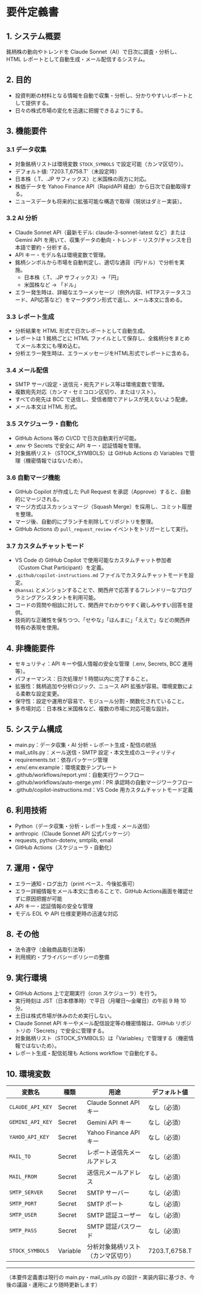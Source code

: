 # 要件定義書

## 1. システム概要

銘柄株の動向やトレンドを Claude Sonnet（AI）で日次に調査・分析し、HTML レポートとして自動生成・メール配信するシステム。

## 2. 目的

- 投資判断の材料となる情報を自動で収集・分析し、分かりやすいレポートとして提供する。
- 日々の株式市場の変化を迅速に把握できるようにする。

## 3. 機能要件

### 3.1 データ収集

- 対象銘柄リストは環境変数 `STOCK_SYMBOLS` で設定可能（カンマ区切り）。
- デフォルト値: '7203.T,6758.T'（未設定時）
- 日本株（.T、.JP サフィックス）と米国株の両方に対応。
- 株価データを Yahoo Finance API（RapidAPI 経由）から日次で自動取得する。
- ニュースデータも将来的に拡張可能な構造で取得（現状はダミー実装）。

### 3.2 AI 分析

- Claude Sonnet API（最新モデル: claude-3-sonnet-latest など）または Gemini API を用いて、収集データの動向・トレンド・リスク/チャンスを日本語で要約・分析する。
- API キー・モデル名は環境変数で管理。
- 銘柄シンボルから市場を自動判定し、適切な通貨（円/ドル）で分析を実施。
  - 日本株（.T、.JP サフィックス）→「円」
  - 米国株など → 「ドル」
- エラー発生時は、詳細なエラーメッセージ（例外内容、HTTPステータスコード、API応答など）をマークダウン形式で返し、メール本文に含める。

### 3.3 レポート生成

- 分析結果を HTML 形式で日次レポートとして自動生成。
- レポートは 1 銘柄ごとに HTML ファイルとして保存し、全銘柄分をまとめてメール本文にも埋め込む。
- 分析エラー発生時は、エラーメッセージをHTML形式でレポートに含める。

### 3.4 メール配信

- SMTP サーバ設定・送信元・宛先アドレス等は環境変数で管理。
- 複数宛先対応（カンマ・セミコロン区切り、またはリスト）。
- すべての宛先は BCC で送信し、受信者間でアドレスが見えないよう配慮。
- メール本文は HTML 形式。

### 3.5 スケジューラ・自動化

- GitHub Actions 等の CI/CD で日次自動実行が可能。
- .env や Secrets で安全に API キー・認証情報を管理。
- 対象銘柄リスト（STOCK_SYMBOLS）は GitHub Actions の Variables で管理（機密情報ではないため）。

### 3.6 自動マージ機能

- GitHub Copilot が作成した Pull Request を承認（Approve）すると、自動的にマージされる。
- マージ方式はスカッシュマージ（Squash Merge）を採用し、コミット履歴を整理。
- マージ後、自動的にブランチを削除してリポジトリを整理。
- GitHub Actions の `pull_request_review` イベントをトリガーとして実行。

### 3.7 カスタムチャットモード

- VS Code の GitHub Copilot で使用可能なカスタムチャット参加者（Custom Chat Participant）を定義。
- `.github/copilot-instructions.md` ファイルでカスタムチャットモードを設定。
- `@kansai` とメンションすることで、関西弁で応答するフレンドリーなプログラミングアシスタントを利用可能。
- コードの質問や相談に対して、関西弁でわかりやすく親しみやすい回答を提供。
- 技術的な正確性を保ちつつ、「せやな」「ほんまに」「ええで」などの関西弁特有の表現を使用。

## 4. 非機能要件

- セキュリティ：API キーや個人情報の安全な管理（.env, Secrets, BCC 運用等）。
- パフォーマンス：日次処理が 1 時間以内に完了すること。
- 拡張性：銘柄追加や分析ロジック、ニュース API 拡張が容易。環境変数による柔軟な設定変更。
- 保守性：設定や運用が容易で、モジュール分割・関数化されていること。
- 多市場対応：日本株と米国株など、複数の市場に対応可能な設計。

## 5. システム構成

- main.py：データ収集・AI 分析・レポート生成・配信の統括
- mail_utils.py：メール送信・SMTP 設定・本文生成のユーティリティ
- requirements.txt：依存パッケージ管理
- .env/.env.example：環境変数テンプレート
- .github/workflows/report.yml：自動実行ワークフロー
- .github/workflows/auto-merge.yml：PR 承認時の自動マージワークフロー
- .github/copilot-instructions.md：VS Code 用カスタムチャットモード定義

## 6. 利用技術

- Python（データ収集・分析・レポート生成・メール送信）
- anthropic（Claude Sonnet API 公式パッケージ）
- requests, python-dotenv, smtplib, email
- GitHub Actions（スケジューラ・自動化）

## 7. 運用・保守

- エラー通知・ログ出力（print ベース、今後拡張可）
- エラー詳細情報をメール本文に含めることで、GitHub Actions画面を確認せずに原因把握が可能
- API キー・認証情報の安全な管理
- モデル EOL や API 仕様変更時の迅速な対応

## 8. その他

- 法令遵守（金融商品取引法等）
- 利用規約・プライバシーポリシーの整備

## 9. 実行環境

- GitHub Actions 上で定期実行（cron スケジューラ）を行う。
- 実行時刻は JST（日本標準時）で平日（月曜日～金曜日）の午前 9 時 10 分。
- 土日は株式市場が休みのため実行しない。
- Claude Sonnet API キーやメール配信設定等の機密情報は、GitHub リポジトリの「Secrets」で安全に管理する。
- 対象銘柄リスト（STOCK_SYMBOLS）は「Variables」で管理する（機密情報ではないため）。
- レポート生成・配信処理も Actions workflow で自動化する。

## 10. 環境変数

| 変数名           | 種類     | 用途                                   | デフォルト値      |
| ---------------- | -------- | -------------------------------------- | ----------------- |
| `CLAUDE_API_KEY` | Secret   | Claude Sonnet API キー                 | なし（必須）      |
| `GEMINI_API_KEY` | Secret   | Gemini API キー                        | なし（必須）      |
| `YAHOO_API_KEY`  | Secret   | Yahoo Finance API キー                 | なし（必須）      |
| `MAIL_TO`        | Secret   | レポート送信先メールアドレス           | なし（必須）      |
| `MAIL_FROM`      | Secret   | 送信元メールアドレス                   | なし（必須）      |
| `SMTP_SERVER`    | Secret   | SMTP サーバー                          | なし（必須）      |
| `SMTP_PORT`      | Secret   | SMTP ポート                            | なし（必須）      |
| `SMTP_USER`      | Secret   | SMTP 認証ユーザー                      | なし（必須）      |
| `SMTP_PASS`      | Secret   | SMTP 認証パスワード                    | なし（必須）      |
| `STOCK_SYMBOLS`  | Variable | 分析対象銘柄リスト（カンマ区切り）     | 7203.T,6758.T     |

---

（本要件定義書は現行の main.py・mail_utils.py の設計・実装内容に基づき、今後の議論・運用により随時更新します）
